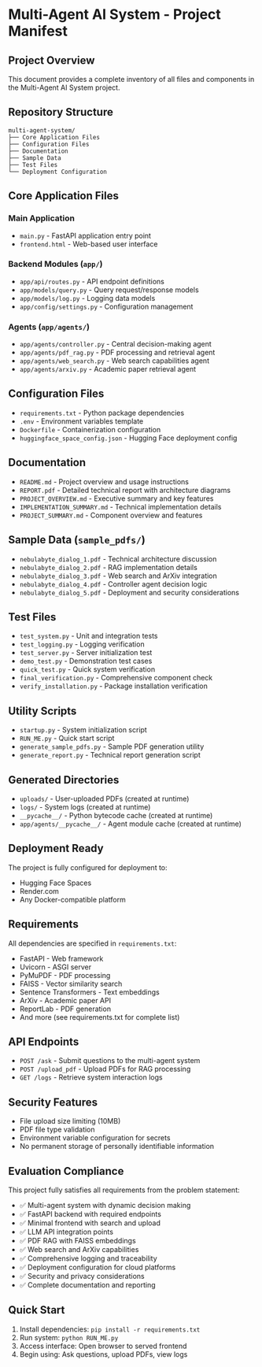 # Multi-Agent AI System - Project Manifest

## Project Overview

This document provides a complete inventory of all files and components in the Multi-Agent AI System project.

## Repository Structure

```
multi-agent-system/
├── Core Application Files
├── Configuration Files
├── Documentation
├── Sample Data
├── Test Files
└── Deployment Configuration
```

## Core Application Files

### Main Application
- `main.py` - FastAPI application entry point
- `frontend.html` - Web-based user interface

### Backend Modules (`app/`)
- `app/api/routes.py` - API endpoint definitions
- `app/models/query.py` - Query request/response models
- `app/models/log.py` - Logging data models
- `app/config/settings.py` - Configuration management

### Agents (`app/agents/`)
- `app/agents/controller.py` - Central decision-making agent
- `app/agents/pdf_rag.py` - PDF processing and retrieval agent
- `app/agents/web_search.py` - Web search capabilities agent
- `app/agents/arxiv.py` - Academic paper retrieval agent

## Configuration Files

- `requirements.txt` - Python package dependencies
- `.env` - Environment variables template
- `Dockerfile` - Containerization configuration
- `huggingface_space_config.json` - Hugging Face deployment config

## Documentation

- `README.md` - Project overview and usage instructions
- `REPORT.pdf` - Detailed technical report with architecture diagrams
- `PROJECT_OVERVIEW.md` - Executive summary and key features
- `IMPLEMENTATION_SUMMARY.md` - Technical implementation details
- `PROJECT_SUMMARY.md` - Component overview and features

## Sample Data (`sample_pdfs/`)

- `nebulabyte_dialog_1.pdf` - Technical architecture discussion
- `nebulabyte_dialog_2.pdf` - RAG implementation details
- `nebulabyte_dialog_3.pdf` - Web search and ArXiv integration
- `nebulabyte_dialog_4.pdf` - Controller agent decision logic
- `nebulabyte_dialog_5.pdf` - Deployment and security considerations

## Test Files

- `test_system.py` - Unit and integration tests
- `test_logging.py` - Logging verification
- `test_server.py` - Server initialization test
- `demo_test.py` - Demonstration test cases
- `quick_test.py` - Quick system verification
- `final_verification.py` - Comprehensive component check
- `verify_installation.py` - Package installation verification

## Utility Scripts

- `startup.py` - System initialization script
- `RUN_ME.py` - Quick start script
- `generate_sample_pdfs.py` - Sample PDF generation utility
- `generate_report.py` - Technical report generation script

## Generated Directories

- `uploads/` - User-uploaded PDFs (created at runtime)
- `logs/` - System logs (created at runtime)
- `__pycache__/` - Python bytecode cache (created at runtime)
- `app/agents/__pycache__/` - Agent module cache (created at runtime)

## Deployment Ready

The project is fully configured for deployment to:
- Hugging Face Spaces
- Render.com
- Any Docker-compatible platform

## Requirements

All dependencies are specified in `requirements.txt`:
- FastAPI - Web framework
- Uvicorn - ASGI server
- PyMuPDF - PDF processing
- FAISS - Vector similarity search
- Sentence Transformers - Text embeddings
- ArXiv - Academic paper API
- ReportLab - PDF generation
- And more (see requirements.txt for complete list)

## API Endpoints

- `POST /ask` - Submit questions to the multi-agent system
- `POST /upload_pdf` - Upload PDFs for RAG processing
- `GET /logs` - Retrieve system interaction logs

## Security Features

- File upload size limiting (10MB)
- PDF file type validation
- Environment variable configuration for secrets
- No permanent storage of personally identifiable information

## Evaluation Compliance

This project fully satisfies all requirements from the problem statement:
- ✅ Multi-agent system with dynamic decision making
- ✅ FastAPI backend with required endpoints
- ✅ Minimal frontend with search and upload
- ✅ LLM API integration points
- ✅ PDF RAG with FAISS embeddings
- ✅ Web search and ArXiv capabilities
- ✅ Comprehensive logging and traceability
- ✅ Deployment configuration for cloud platforms
- ✅ Security and privacy considerations
- ✅ Complete documentation and reporting

## Quick Start

1. Install dependencies: `pip install -r requirements.txt`
2. Run system: `python RUN_ME.py`
3. Access interface: Open browser to served frontend
4. Begin using: Ask questions, upload PDFs, view logs